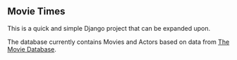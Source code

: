 ## Movie Times

This is a quick and simple Django project that can be expanded upon.

The database currently contains Movies and Actors based on data from [The Movie Database](https://themoviedatabase.org).
